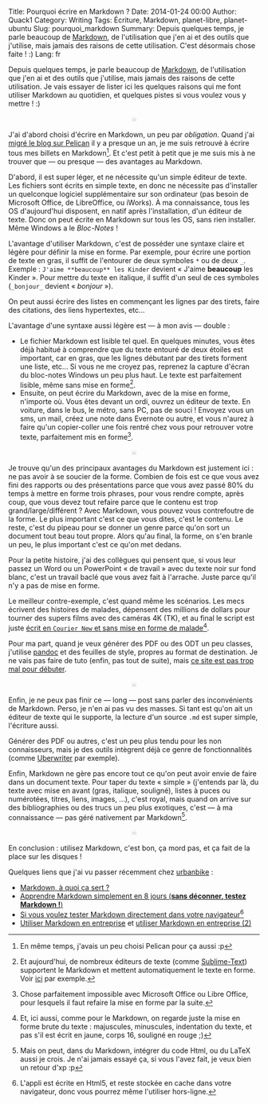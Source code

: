 Title: Pourquoi écrire en Markdown ?
Date: 2014-01-24 00:00 
Author: Quack1
Category: Writing
Tags: Écriture, Markdown, planet-libre, planet-ubuntu
Slug: pourquoi_markdown
Summary: Depuis quelques temps, je parle beaucoup de [Markdown](/tag/markdown.html), de l'utilisation que j'en ai et des outils que j'utilise, mais jamais des raisons de cette utilisation. C'est désormais chose faite ! :)
Lang: fr

Depuis quelques temps, je parle beaucoup de [Markdown](/tag/markdown.html), de l'utilisation que j'en ai et des outils que j'utilise, mais jamais des raisons de cette utilisation. Je vais essayer de lister ici les quelques raisons qui me font utiliser Markdown au quotidien, et quelques pistes si vous voulez vous y mettre ! :)

<div align="center" style="color:#ccc;">☠</div>

J'ai d'abord choisi d'écrire en Markdown, un peu par _obligation_. Quand j'ai [migré le blog sur Pelican]({filename}/blog_v3.md) il y a presque un an, je me suis retrouvé à écrire tous mes billets en Markdown[^1]. Et c'est petit à petit que je me suis mis à ne trouver que — ou presque — des avantages au Markdown.

D'abord, il est super léger, et ne nécessite qu'un simple éditeur de texte. Les fichiers sont écrits en simple texte, en donc ne nécessite pas d'installer un quelconque logiciel supplémentaire sur son ordinateur (pas besoin de Microsoft Office, de LibreOffice, ou iWorks). À ma connaissance, tous les OS d'aujourd'hui disposent, en natif après l'installation, d'un éditeur de texte. Donc on peut écrite en Markdown sur tous les OS, sans rien installer. Même Windows a le _Bloc-Notes_ !

<!-- Image bloc note MD -->

L'avantage d'utiliser Markdown, c'est de posséder une syntaxe claire et légère pour définir la mise en forme. Par exemple, pour écrire une portion de texte en gras, il suffit de l'entourer de deux symboles `*` ou de deux `_`. Exemple : `J'aime **beaucoup** les Kinder` devient « J'aime **beaucoup** les Kinder ». Pour mettre du texte en italique, il suffit d'un seul de ces symboles (`_bonjour_` devient « _bonjour_ »).

On peut aussi écrire des listes en commençant les lignes par des tirets, faire des citations, des liens hypertextes, etc...

L'avantage d'une syntaxe aussi légère est — à mon avis — double : 

- Le fichier Markdown est lisible tel quel. En quelques minutes, vous êtes déjà habitué à comprendre que du texte entouré de deux étoiles est important, car en gras, que les lignes débutant par des tirets forment une liste, etc... Si vous ne me croyez pas, reprenez la capture d'écran du bloc-notes Windows un peu plus haut. Le texte est parfaitement lisible, même sans mise en forme[^2].
- Ensuite, on peut écrire du Markdown, avec de la mise en forme, n'importe où. Vous êtes devant un ordi, ouvrez un éditeur de texte. En voiture, dans le bus, le métro, sans PC, pas de souci ! Envoyez vous un sms, un mail, créez une note dans Evernote ou autre, et vous n'aurez à faire qu'un copier-coller une fois rentré chez vous pour retrouver votre texte, parfaitement mis en forme[^3].

<div align="center" style="color:#ccc;">☠</div>

Je trouve qu'un des principaux avantages du Markdown est justement ici : ne pas avoir à se soucier de la forme. Combien de fois est ce que vous avez fini des rapports ou des présentations parce que vous avez passé 80% du temps à mettre en forme trois phrases, pour vous rendre compte, après coup, que vous devez tout refaire parce que le contenu est trop grand/large/différent ? Avec Markdown, vous pouvez vous contrefoutre de la forme. Le plus important c'est ce que vous dites, c'est le contenu. Le reste, c'est du pipeau pour se donner un genre parce qu'on sort un document tout beau tout propre. Alors qu'au final, la forme, on s'en branle un peu, le plus important c'est ce qu'on met dedans.

Pour la petite histoire, j'ai des collègues qui pensent que, si vous leur passez un Word ou un PowerPoint « de travail » avec du texte noir sur fond blanc, c'est un travail baclé que vous avez fait à l'arrache. Juste parce qu'il n'y a pas de mise en forme.

Le meilleur contre-exemple, c'est quand même les scénarios. Les mecs écrivent des histoires de malades, dépensent des millions de dollars pour tourner des supers films avec des caméras 4K (TK), et au final le script est juste [écrit en `Courier New` et sans mise en forme de malade](http://www.backstory.fr/courier-12-majuscules-et-formats-de-scenarios/)[^4].

Pour ma part, quand je veux générer des PDF ou des ODT un peu classes, j'utilise [pandoc](http://johnmacfarlane.net/pandoc/) et des feuilles de style, propres au format de destination. Je ne vais pas faire de tuto (enfin, pas tout de suite), mais [ce site est pas trop mal pour débuter](http://enacit1.epfl.ch/markdown-pandoc/).

<div align="center" style="color:#ccc;">☠</div>

Enfin, je ne peux pas finir ce — long — post sans parler des inconvénients de Markdown. Perso, je n'en ai pas vu des masses. Si tant est qu'on ait un éditeur de texte qui le supporte, la lecture d'un source `.md` est super simple, l'écriture aussi.

Générer des PDF ou autres, c'est un peu plus tendu pour les non connaisseurs, mais je des outils intègrent déjà ce genre de fonctionnalités (comme [Uberwriter]({filename}/uberwirter_markdown.md) par exemple).

Enfin, Markdown ne gère pas encore tout ce qu'on peut avoir envie de faire dans un document texte. Pour taper du texte « simple » (j'entends par là, du texte avec mise en avant (gras, italique, souligné), listes à puces ou numérotées, titres, liens, images, ...), c'est royal, mais quand on arrive sur des bibliographies ou des trucs un peu plus exotiques, c'est — à ma connaissance — pas géré nativement par Markdown[^5].

<div align="center" style="color:#ccc;">☠</div>

En conclusion : utilisez Markdown, c'est bon, ça mord pas, et ça fait de la place sur les disques !

Quelques liens que j'ai vu passer récemment chez [urbanbike](http://www.urbanbike.com) : 

- [Markdown, à quoi ça sert ?](http://www.urbanbike.com/index.php/site/perdu-avec-markdown-a-quoi-cela-sert-quelques-explications)
- [Apprendre Markdown simplement en 8 jours (**sans déconner, testez Markdown !**)](http://www.urbanbike.com/index.php/site/apprendre-markdown-en-8-jours)
- [Si vous voulez tester Markdown directement dans votre navigateur[^6]](https://stackedit.io/)
- [Utiliser Markdown en entreprise](http://www.urbanbike.com/index.php/site/communication-dentreprise-et-markdown) et [utiliser Markdown en entreprise (2)](http://www.urbanbike.com/index.php/site/communication-dentreprise-et-markdown-2)


[^1]: En même temps, j'avais un peu choisi Pelican pour ça aussi :p

[^2]: Et aujourd'hui, de nombreux éditeurs de texte (comme [Sublime-Text](/tag/sublime-text.html)) supportent le Markdown et mettent automatiquement le texte en forme. Voir [ici]({filename}/sublime_text_markdown_conf.md) par exemple.

[^3]: Chose parfaitement impossible avec Microsoft Office ou Libre Office, pour lesquels il faut refaire la mise en forme par la suite.

[^4]: Et, ici aussi, comme pour le Markdown, on regarde juste la mise en forme brute du texte : majuscules, minuscules, indentation du texte, et pas s'il est écrit en jaune, corps 16, souligné en rouge ;)

[^5]: Mais on peut, dans du Markdown, intégrer du code Html, ou du LaTeX aussi je crois. Je n'ai jamais essayé ça, si vous l'avez fait, je veux bien un retour d'xp :p

[^6]: L'appli est écrite en Html5, et reste stockée en cache dans votre navigateur, donc vous pourrez même l'utiliser hors-ligne.